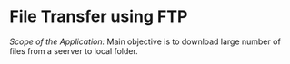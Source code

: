 # File Transfer using FTP

_Scope of the Application:_
Main objective is to download  large number of files from a seerver to local folder.
